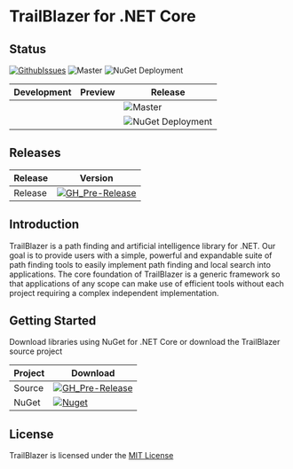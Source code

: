 # TrailBlazer for .NET Core

## Status


[![GithubIssues](https://img.shields.io/github/issues/jlat96/TBCore)](https://github.com/jlat96/TBCore/issues)
![Master](https://github.com/jlat96/TBCore/workflows/Build%20and%20Test%20Master/badge.svg)
![NuGet Deployment](https://github.com/jlat96/TBCore/workflows/Build%20and%20Release%20Master/badge.svg)

|Development|Preview|Release|
|-|-|-|
|||![Master](https://github.com/jlat96/TBCore/workflows/Build%20and%20Test%20Master/badge.svg)|
|||![NuGet Deployment](https://github.com/jlat96/TBCore/workflows/Build%20and%20Release%20Master/badge.svg)|

## Releases

|Release|Version|
|-------|-------|
|Release|[![GH_Pre-Release](https://img.shields.io/github/v/release/jlat96/TBCore?include_prereleases)](https://github.com/jlat96/TBCore/releases)|

## Introduction

TrailBlazer is a path finding and artificial intelligence library for .NET. Our goal is to provide users with a simple, powerful and expandable suite of path finding tools to easily implement path finding and local search into applications. The core foundation of TrailBlazer is a generic framework so that applications of any scope can make use of efficient tools without each project requiring a complex independent implementation.

## Getting Started

Download libraries using NuGet for .NET Core or download the TrailBlazer source project

|Project  |Download                                  |
|---------|------------------------------------------|
|Source   |[![GH_Pre-Release](https://img.shields.io/github/v/release/jlat96/TBCore?include_prereleases)](https://github.com/jlat96/TBCore/releases)|
|NuGet    |[![Nuget](https://img.shields.io/nuget/v/TBOptimizer)](https://www.nuget.org/packages/TBOptimizer/#)|

## License

TrailBlazer is licensed under the [MIT License](./LICENSE)
